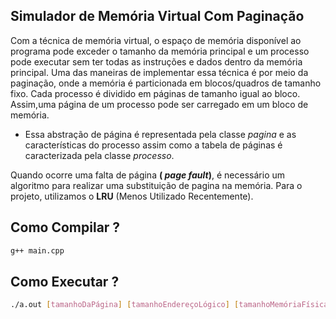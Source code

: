 
## Simulador de Memória Virtual Com Paginação

Com a técnica de memória virtual, o espaço de memória disponível ao programa pode exceder o tamanho da memória principal e um processo pode executar sem ter todas as instruções e dados dentro da memória principal. Uma das maneiras de implementar essa técnica é por meio da paginação, onde a memória é particionada em blocos/quadros de tamanho fixo. Cada processo é dividido em páginas de tamanho igual ao bloco. Assim,uma página de um processo pode ser carregado em um bloco de memória.
	
 - Essa abstração de página é representada pela classe *pagina* e as características do processo assim como a tabela de páginas é caracterizada pela classe *processo*.

Quando ocorre uma falta de página **( *page fault*)**, é necessário um algoritmo para realizar uma substituição de pagina na memória. Para o projeto, utilizamos o **LRU** (Menos Utilizado Recentemente).

## Como Compilar ?
```bash
g++ main.cpp
```
## Como Executar ?
```bash
./a.out [tamanhoDaPágina] [tamanhoEndereçoLógico] [tamanhoMemóriaFísica] [tamanhoMemóriaSecundária]
```
